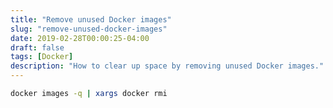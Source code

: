 ```yaml
---
title: "Remove unused Docker images"
slug: "remove-unused-docker-images"
date: 2019-02-28T00:00:25-04:00
draft: false
tags: [Docker]
description: "How to clear up space by removing unused Docker images."
---
```


```bash
docker images -q | xargs docker rmi
```